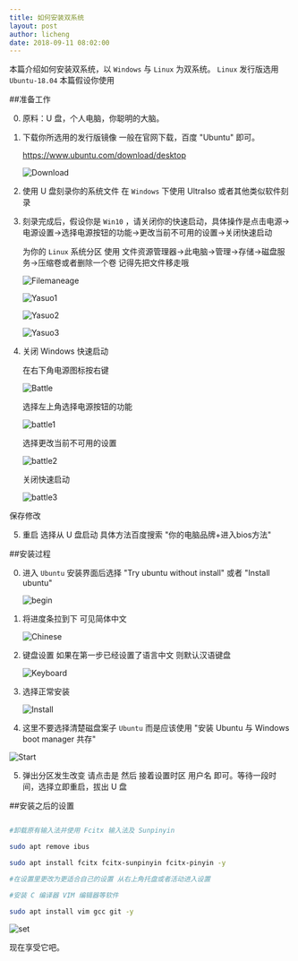 ```yaml
---
title: 如何安装双系统
layout: post
author: licheng
date: 2018-09-11 08:02:00
---
```


本篇介绍如何安装双系统，以 `Windows` 与 `Linux` 为双系统。 `Linux` 发行版选用 `Ubuntu-18.04` 本篇假设你使用 

##准备工作

0. 原料：U 盘，个人电脑，你聪明的大脑。

1. 下载你所选用的发行版镜像 一般在官网下载，百度 "Ubuntu" 即可。

	<https://www.ubuntu.com/download/desktop>

	![Download](/assets/2018/09/11/Downloads.png)

2. 使用 U 盘刻录你的系统文件 在 `Windows` 下使用 UltraIso 或者其他类似软件刻录

3. 刻录完成后，假设你是 `Win10` ，请关闭你的快速启动，具体操作是点击电源->电源设置->选择电源按钮的功能->更改当前不可用的设置->关闭快速启动

	为你的 `Linux` 系统分区 使用 文件资源管理器->此电脑->管理->存储->磁盘服务->压缩卷或者删除一个卷 记得先把文件移走哦
	
	![Filemaneage](/assets/2018/09/11/Filemaneage.jpg)

	![Yasuo1](/assets/2018/09/11/Yasuo1.jpg)

	![Yasuo2](/assets/2018/09/11/Yasuo2.jpg)

	![Yasuo3](/assets/2018/09/11/Yasuo3.jpg)

4. 关闭 Windows 快速启动 

	在右下角电源图标按右键

	![Battle](/assets/2018/09/11/Battle.jpg)

	选择左上角选择电源按钮的功能

	![battle1](/assets/2018/09/11/battle1.jpg)

	 选择更改当前不可用的设置

	![battle2](/assets/2018/09/11/battle2.jpg)

	关闭快速启动

	![battle3](/assets/2018/09/11/battle3.jpg)

保存修改

5. 重启 选择从 U 盘启动 具体方法百度搜索 "你的电脑品牌+进入bios方法"

##安装过程

0. 进入 `Ubuntu` 安装界面后选择 "Try ubuntu without install" 或者 "Install ubuntu"

	![begin](/assets/2018/09/11/begin.png)

1. 将进度条拉到下 可见简体中文

	![Chinese](/assets/2018/09/11/Chinese.png)

2. 键盘设置 如果在第一步已经设置了语言中文 则默认汉语键盘

	![Keyboard](/assets/2018/09/11/Keyboard.png)

3. 选择正常安装

	![Install](/assets/2018/09/11/Install.png)

4. 这里不要选择清楚磁盘案子 `Ubuntu` 而是应该使用 "安装 Ubuntu 与 Windows boot manager 共存"

![Start](/assets/2018/09/11/Start.png)

5. 弹出分区发生改变 请点击是 然后 接着设置时区 用户名 即可。等待一段时间，选择立即重启，拔出 U 盘

##安装之后的设置

```bash

#卸载原有输入法并使用 Fcitx 输入法及 Sunpinyin 

sudo apt remove ibus

sudo apt install fcitx fcitx-sunpinyin fcitx-pinyin -y

#在设置里更改为更适合自己的设置 从右上角托盘或者活动进入设置

#安装 C 编译器 VIM 编辑器等软件

sudo apt install vim gcc git -y
```

![set](/assets/2018/09/11/set.png)

现在享受它吧。
